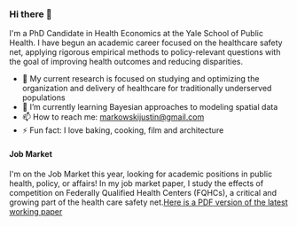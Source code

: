 ### Hi there 👋

I'm a PhD Candidate in Health Economics at the Yale School of Public Health. I have begun an academic career focused on the healthcare safety net, applying rigorous empirical methods to policy-relevant questions with the goal of improving health outcomes and reducing disparities.



- 🔭 My current research is focused on studying and optimizing the organization and delivery of healthcare for traditionally underserved populations
- 🌱 I’m currently learning Bayesian approaches to modeling spatial data
- 📫 How to reach me: markowskijustin@gmail.com
- ⚡ Fun fact: I love baking, cooking, film and architecture


#### Job Market
I'm on the Job Market this year, looking for academic positions in public health, policy, or affairs! In my job market paper, I study the effects of competition on Federally Qualified Health Centers (FQHCs), a critical and growing part of the health care safety net.[Here is a PDF version of the latest working paper](https://github.com/markowskijustin/Competition/blob/main/documentation/Markowski%20Writing%20Sample%20Competition.pdf)



<!--
**markowskijustin/markowskijustin** is a ✨ _special_ ✨ repository because its `README.md` (this file) appears on your GitHub profile.

Here are some ideas to get you started:

- 🔭 I’m currently working on ...
- 🌱 I’m currently learning ...
- 👯 I’m looking to collaborate on ...
- 🤔 I’m looking for help with ...
- 💬 Ask me about ...
- 📫 How to reach me: ...
- 😄 Pronouns: ...
- ⚡ Fun fact: ...
-->
